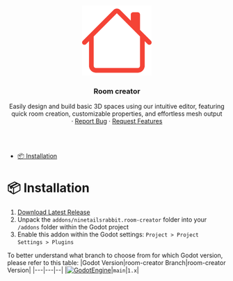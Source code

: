 <div align="center">
	<img src="icon.svg" alt="Logo" width="160" height="160">

<h3 align="center">Room creator</h3>

  <p align="center">
   Easily design and build basic 3D spaces using our intuitive editor, featuring quick room creation, customizable properties, and effortless mesh output
	<br />
	·
	<a href="https://github.com/ninetailsrabbit/room-creator/issues/new?assignees=ninetailsrabbit&labels=%F0%9F%90%9B+bug&projects=&template=bug_report.md&title=">Report Bug</a>
	·
	<a href="https://github.com/ninetailsrabbit/room-creator/issues/new?assignees=ninetailsrabbit&labels=%E2%AD%90+feature&projects=&template=feature_request.md&title=">Request Features</a>
  </p>
</div>

<br>
<br>

- [📦 Installation](#-installation)

# 📦 Installation

1. [Download Latest Release](https://github.com/ninetailsrabbit/room-creator/releases/latest)
2. Unpack the `addons/ninetailsrabbit.room-creator` folder into your `/addons` folder within the Godot project
3. Enable this addon within the Godot settings: `Project > Project Settings > Plugins`

To better understand what branch to choose from for which Godot version, please refer to this table:
|Godot Version|room-creator Branch|room-creator Version|
|---|---|--|
|[![GodotEngine](https://img.shields.io/badge/Godot_4.3.x_stable-blue?logo=godotengine&logoColor=white)](https://godotengine.org/)|`main`|`1.x`|
